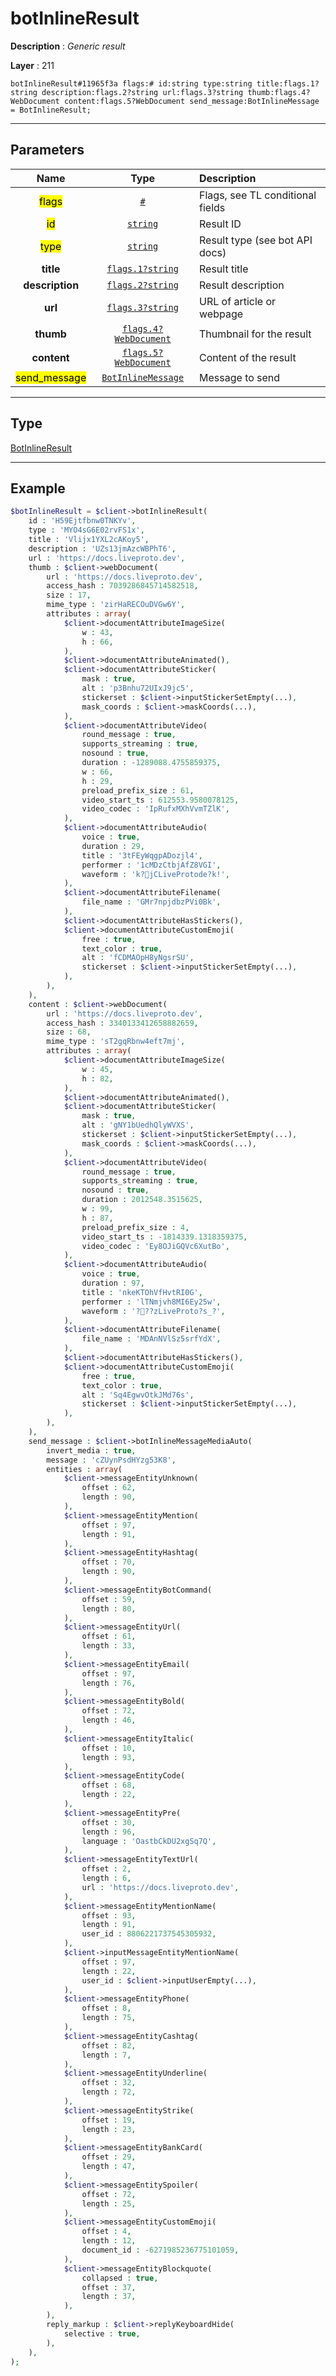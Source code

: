 # botInlineResult

**Description** : *Generic result*

**Layer** : 211

```tl
botInlineResult#11965f3a flags:# id:string type:string title:flags.1?string description:flags.2?string url:flags.3?string thumb:flags.4?WebDocument content:flags.5?WebDocument send_message:BotInlineMessage = BotInlineResult;
```

---

## Parameters

| Name | Type | Description |
| :---: | :---: | :--- |
| <mark>flags</mark> | [`#`](type/#) | Flags, see TL conditional fields |
| <mark>id</mark> | [`string`](type/string) | Result ID |
| <mark>type</mark> | [`string`](type/string) | Result type (see bot API docs) |
| **title** | [`flags.1?string`](type/string) | Result title |
| **description** | [`flags.2?string`](type/string) | Result description |
| **url** | [`flags.3?string`](type/string) | URL of article or webpage |
| **thumb** | [`flags.4?WebDocument`](type/WebDocument) | Thumbnail for the result |
| **content** | [`flags.5?WebDocument`](type/WebDocument) | Content of the result |
| <mark>send_message</mark> | [`BotInlineMessage`](type/BotInlineMessage) | Message to send |

---

## Type

[BotInlineResult](type/BotInlineResult)

---

## Example

```php
$botInlineResult = $client->botInlineResult(
	id : 'H59Ejtfbnw0TNKYv',
	type : 'MYO4sG6E02rvFS1x',
	title : 'Vlijx1YXL2cAKoy5',
	description : 'UZs13jmAzcWBPhT6',
	url : 'https://docs.liveproto.dev',
	thumb : $client->webDocument(
		url : 'https://docs.liveproto.dev',
		access_hash : 7039286845714582518,
		size : 17,
		mime_type : 'zirHaRECOuDVGw6Y',
		attributes : array(
			$client->documentAttributeImageSize(
				w : 43,
				h : 66,
			),
			$client->documentAttributeAnimated(),
			$client->documentAttributeSticker(
				mask : true,
				alt : 'p3Bnhu72UIxJ9jc5',
				stickerset : $client->inputStickerSetEmpty(...),
				mask_coords : $client->maskCoords(...),
			),
			$client->documentAttributeVideo(
				round_message : true,
				supports_streaming : true,
				nosound : true,
				duration : -1289088.4755859375,
				w : 66,
				h : 29,
				preload_prefix_size : 61,
				video_start_ts : 612553.9580078125,
				video_codec : 'IpRufxMXhVvmTZlK',
			),
			$client->documentAttributeAudio(
				voice : true,
				duration : 29,
				title : '3tFEyWqgpADozjl4',
				performer : '1cMDzCtbjAfZ8VGI',
				waveform : 'k?jCLiveProtode?k!',
			),
			$client->documentAttributeFilename(
				file_name : 'GMr7npjdbzPVi0Bk',
			),
			$client->documentAttributeHasStickers(),
			$client->documentAttributeCustomEmoji(
				free : true,
				text_color : true,
				alt : 'fCDMAOpH8yNgsrSU',
				stickerset : $client->inputStickerSetEmpty(...),
			),
		),
	),
	content : $client->webDocument(
		url : 'https://docs.liveproto.dev',
		access_hash : 3340133412658882659,
		size : 68,
		mime_type : 'sT2gqRbnw4eft7mj',
		attributes : array(
			$client->documentAttributeImageSize(
				w : 45,
				h : 82,
			),
			$client->documentAttributeAnimated(),
			$client->documentAttributeSticker(
				mask : true,
				alt : 'gNY1bUedhQlyWVXS',
				stickerset : $client->inputStickerSetEmpty(...),
				mask_coords : $client->maskCoords(...),
			),
			$client->documentAttributeVideo(
				round_message : true,
				supports_streaming : true,
				nosound : true,
				duration : 2012548.3515625,
				w : 99,
				h : 87,
				preload_prefix_size : 4,
				video_start_ts : -1814339.1318359375,
				video_codec : 'Ey8OJiGQVc6XutBo',
			),
			$client->documentAttributeAudio(
				voice : true,
				duration : 97,
				title : 'nkeKTOhVfHvtRI0G',
				performer : 'lTNmjvh8MI6Ey25w',
				waveform : '???zLiveProto?s_?',
			),
			$client->documentAttributeFilename(
				file_name : 'MDAnNVlSz5srfYdX',
			),
			$client->documentAttributeHasStickers(),
			$client->documentAttributeCustomEmoji(
				free : true,
				text_color : true,
				alt : 'Sq4EgwvOtkJMd76s',
				stickerset : $client->inputStickerSetEmpty(...),
			),
		),
	),
	send_message : $client->botInlineMessageMediaAuto(
		invert_media : true,
		message : 'cZUynPsdHYzg53K8',
		entities : array(
			$client->messageEntityUnknown(
				offset : 62,
				length : 90,
			),
			$client->messageEntityMention(
				offset : 97,
				length : 91,
			),
			$client->messageEntityHashtag(
				offset : 70,
				length : 90,
			),
			$client->messageEntityBotCommand(
				offset : 59,
				length : 80,
			),
			$client->messageEntityUrl(
				offset : 61,
				length : 33,
			),
			$client->messageEntityEmail(
				offset : 97,
				length : 76,
			),
			$client->messageEntityBold(
				offset : 72,
				length : 46,
			),
			$client->messageEntityItalic(
				offset : 10,
				length : 93,
			),
			$client->messageEntityCode(
				offset : 68,
				length : 22,
			),
			$client->messageEntityPre(
				offset : 30,
				length : 96,
				language : 'OastbCkDU2xgSq7Q',
			),
			$client->messageEntityTextUrl(
				offset : 2,
				length : 6,
				url : 'https://docs.liveproto.dev',
			),
			$client->messageEntityMentionName(
				offset : 93,
				length : 91,
				user_id : 8806221737545305932,
			),
			$client->inputMessageEntityMentionName(
				offset : 97,
				length : 22,
				user_id : $client->inputUserEmpty(...),
			),
			$client->messageEntityPhone(
				offset : 8,
				length : 75,
			),
			$client->messageEntityCashtag(
				offset : 82,
				length : 7,
			),
			$client->messageEntityUnderline(
				offset : 32,
				length : 72,
			),
			$client->messageEntityStrike(
				offset : 19,
				length : 23,
			),
			$client->messageEntityBankCard(
				offset : 29,
				length : 47,
			),
			$client->messageEntitySpoiler(
				offset : 72,
				length : 25,
			),
			$client->messageEntityCustomEmoji(
				offset : 4,
				length : 12,
				document_id : -6271985236775101059,
			),
			$client->messageEntityBlockquote(
				collapsed : true,
				offset : 37,
				length : 37,
			),
		),
		reply_markup : $client->replyKeyboardHide(
			selective : true,
		),
	),
);
```